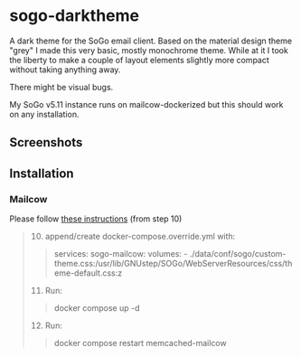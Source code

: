 # sogo-darktheme
A dark theme for the SoGo email client. Based on the material design theme "grey" I made this very basic, mostly monochrome theme.
While at it I took the liberty to make a couple of layout elements slightly more compact without taking anything away. 

There might be visual bugs.

My SoGo v5.11 instance runs on mailcow-dockerized but this should work on any installation.

## Screenshots

## Installation
### Mailcow
Please follow [these instructions](https://docs.mailcow.email/manual-guides/SOGo/u_e-sogo/) (from step 10)

> 10. append/create docker-compose.override.yml with:
>>services:
>>  sogo-mailcow:
>>    volumes:
>>      - ./data/conf/sogo/custom-theme.css:/usr/lib/GNUstep/SOGo/WebServerResources/css/theme-default.css:z
>
> 11. Run:
>> docker compose up -d
>
> 12. Run:
>> docker compose restart memcached-mailcow
